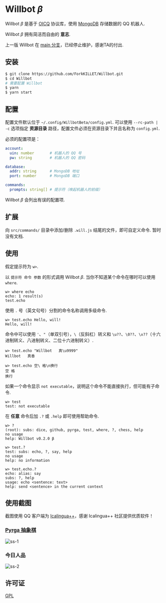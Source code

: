 # Willbot _β_

Willbot _β_ 是基于 [OICQ](https://github.com/takayama-lily/oicq) 协议库，使用 [MongoDB](https://www.mongodb.com/) 存储数据的 QQ 机器人.

Willbot _β_ 拥有简洁而自由的 **意志**.

上一版 Willbot 在 [main 分支](https://github.com/ForkKILLET/Willbot/tree/main)，已经停止维护，感谢TA的付出.

## 安装

```bash
$ git clone https://github.com/ForkKILLET/Willbot.git
$ cd Willbot
# 需要配置 Willbot
$ yarn
$ yarn start
```

## 配置

配置文件默认位于 `~/.config/WillbotBeta/config.yml`. 可以使用 `--rc-path | -c` 选项指定 **资源目录** 路径，配置文件必须在资源目录下并且名称为 `config.yml`.

必须的配置项是：

```yml
account:
  uin: number		# 机器人的 QQ 号
  pw: string		# 机器人的 QQ 密码

database:
  addr: string		# MongoDB 地址
  port: number		# MongoDB 端口

commands:
  prompts: string[]	# 提示符（唤起机器人的前缀）
```

Willbot _β_ 会列出有误的配置项.

## 扩展

向 `src/commands/` 目录中添加/删除 `.will.js` 结尾的文件，即可自定义命令. 暂时没有文档.

## 使用

假定提示符为 `w>`.

以 `提示符 命令 参数` 的形式调用 Willbot _β_. 当你不知道某个命令在哪时可以使用 `where`.

```plain
w> where echo
echo: 1 result(s)
test.echo
```

使用 `.` 号（英文句号）分割的命令名称调用多级命令.

```plain
w> test.echo Hello, will!
Hello, will!
```

命令中可以使用 `'`、`"`（单双引号），`\`（反斜杠）转义和 `\u??`、`\0??`、`\x??`（十六进制转义、八进制转义、二位十六进制转义）.

```plain
w> test.echo "Willbot   真\u9999"
Willbot   真香

w> test.echo 空\ 格\n换行
空 格
换行
```

如果一个命令显示 `not executable`，说明这个命令不能直接执行，但可能有子命令.

```plain
w> test
test: not executable
```

在 **任意** 命令后加 `.?` 或 `.help` 即可使用帮助命令.

```plain
w> ?
(root): subs: dice, github, pyrga, test, where, ?, chess, help
no usage
help: Willbot v0.2.0 β

w> test.?
test: subs: echo, ?, say, help
no usage
help: no information

w> test.echo.?
echo: alias: say
subs: ?, help
usage: echo <sentence: text>
help: send <sentence> in the current context
```

## 使用截图

截图使用 QQ 客户端为 [Icalingua++](github.com/Icalingua-plus-plus/Icalingua-plus-plus/)，感谢 Icalingua++ 社区提供优质软件！

### [Pyrga 抽象棋](https://www.bilibili.com/video/BV1fa411e7ih)

![ss-1](https://s2.loli.net/2022/05/12/xnypuqlI4Z9AJC1.png)

### 今日人品

![ss-2](https://s2.loli.net/2022/05/12/6xh43wKIvin2bRY.png)

## 许可证

[GPL](./LICENSE)
